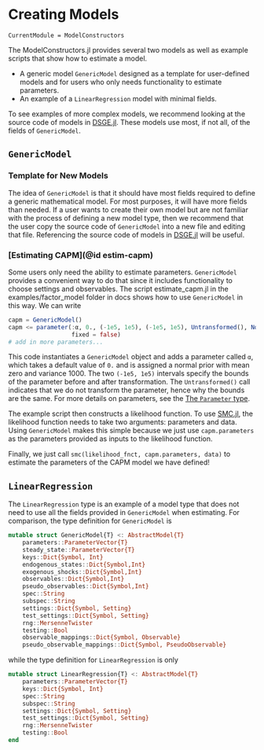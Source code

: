 # Creating Models

```@meta
CurrentModule = ModelConstructors
```

The ModelConstructors.jl provides several two models as well as example scripts
that show how to estimate a model.

- A generic model `GenericModel` designed as a template for user-defined models
  and for users who only needs functionality to estimate parameters.
- An example of a `LinearRegression` model with minimal fields.

To see examples of more complex models, we recommend looking at the source code
of models in [DSGE.jl](https://github.com/FRBNY-DSGE/DSGE.jl). These models
use most, if not all, of the fields of `GenericModel`.

## `GenericModel`

### Template for New Models

The idea of `GenericModel` is that it should have most fields required to define
a generic mathematical model. For most purposes, it will have more fields
than needed. If a user wants to create their own model but are not familiar
with the process of defining a new model type, then we recommend that the user copy
the source code of `GenericModel` into a new file and editing that file. Referencing
the source code of models in [DSGE.jl](https://github.com/FRBNY-DSGE/DSGE.jl)
will be useful.

### [Estimating CAPM](@id estim-capm)

Some users only need the ability to estimate parameters. `GenericModel` provides
a convenient way to do that since it includes functionality to choose settings
and observables. The script estimate_capm.jl in the examples/factor_model folder
in docs shows how to use `GenericModel` in this way. We can write

```julia
capm = GenericModel()
capm <= parameter(:α, 0., (-1e5, 1e5), (-1e5, 1e5), Untransformed(), Normal(0, 1e3),
                  fixed = false)
# add in more parameters...
```

This code instantiates a `GenericModel` object and adds a parameter called `α`, which
takes a default value of `0.` and is assigned a normal prior with mean zero and variance 1000.
The two `(-1e5, 1e5)` intervals specify the bounds of the parameter before and after
transformation. The `Untransformed()` call indicates that we do not transform the parameter,
hence why the bounds are the same. For more details on parameters,
see the [The `Parameter` type](@ref).

The example script then constructs a likelihood function. To use
[SMC.jl](https://github.com/FRBNY-DSGE/SMC.jl), the likelihood function
needs to take two arguments: parameters and data.
Using `GenericModel` makes this simple
because we just use `capm.parameters` as the parameters provided
as inputs to the likelihood function.

Finally, we just call `smc(likelihood_fnct, capm.parameters, data)` to estimate
the parameters of the CAPM model we have defined!

## `LinearRegression`
The `LinearRegression` type is an example of a model type that does not need to use
all the fields provided in `GenericModel` when estimating. For comparison,
the type definition for `GenericModel` is

```julia
mutable struct GenericModel{T} <: AbstractModel{T}
    parameters::ParameterVector{T}
    steady_state::ParameterVector{T}
    keys::Dict{Symbol, Int}
    endogenous_states::Dict{Symbol,Int}
    exogenous_shocks::Dict{Symbol,Int}
    observables::Dict{Symbol,Int}
    pseudo_observables::Dict{Symbol,Int}
    spec::String
    subspec::String
    settings::Dict{Symbol, Setting}
    test_settings::Dict{Symbol, Setting}
    rng::MersenneTwister
    testing::Bool
    observable_mappings::Dict{Symbol, Observable}
    pseudo_observable_mappings::Dict{Symbol, PseudoObservable}
```

while the type definition for `LinearRegression` is only

```julia
mutable struct LinearRegression{T} <: AbstractModel{T}
    parameters::ParameterVector{T}
    keys::Dict{Symbol, Int}
    spec::String
    subspec::String
    settings::Dict{Symbol, Setting}
    test_settings::Dict{Symbol, Setting}
    rng::MersenneTwister
    testing::Bool
end
```
